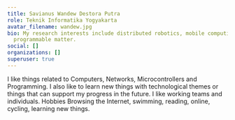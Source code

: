 ```yaml
---
title: Savianus Wandew Destora Putra
role: Teknik Informatika Yogyakarta
avatar_filename: wandew.jpg
bio: My research interests include distributed robotics, mobile computing and
  programmable matter.
social: []
organizations: []
superuser: true
---
```



I like things related to Computers, Networks, Microcontrollers and Programming. I also like to learn new things with technological themes or things that can support my progress in the future. I like working teams and individuals. Hobbies Browsing the Internet, swimming, reading, online, cycling, learning new things.